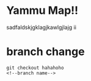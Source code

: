 # Yammu Map!!
sadfaldskjgklagjkawlgjlajg
ii

# branch change
```linux
git checkout hahahoho
<!--branch name-->
```